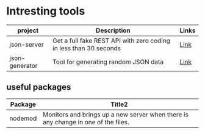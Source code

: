 <!--ts-->
<!--te-->

# Intresting tools

project | Description |Links
------------|-|----
 json-server | Get a full fake REST API with zero coding in less than 30 seconds |[Link](https://github.com/typicode/json-server)
json-generator | Tool for generating random JSON data| [Link](https://www.json-generator.com)


## useful packages

Package | Title2
------------|-----
 nodemod | Monitors and brings up a new server when there is any change in one of the files.
